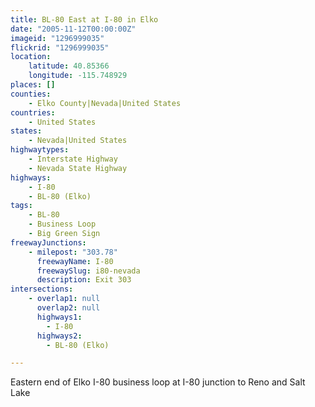 ```yaml
---
title: BL-80 East at I-80 in Elko
date: "2005-11-12T00:00:00Z"
imageid: "1296999035"
flickrid: "1296999035"
location:
    latitude: 40.85366
    longitude: -115.748929
places: []
counties:
    - Elko County|Nevada|United States
countries:
    - United States
states:
    - Nevada|United States
highwaytypes:
    - Interstate Highway
    - Nevada State Highway
highways:
    - I-80
    - BL-80 (Elko)
tags:
    - BL-80
    - Business Loop
    - Big Green Sign
freewayJunctions:
    - milepost: "303.78"
      freewayName: I-80
      freewaySlug: i80-nevada
      description: Exit 303
intersections:
    - overlap1: null
      overlap2: null
      highways1:
        - I-80
      highways2:
        - BL-80 (Elko)

---
```

Eastern end of Elko I-80 business loop at I-80 junction to Reno and Salt Lake
